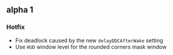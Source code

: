 ## alpha 1

### Hotfix

* Fix deadlock caused by the new `delayDDCAfterWake` setting
* Use `HUD` window level for the rounded corners mask window
